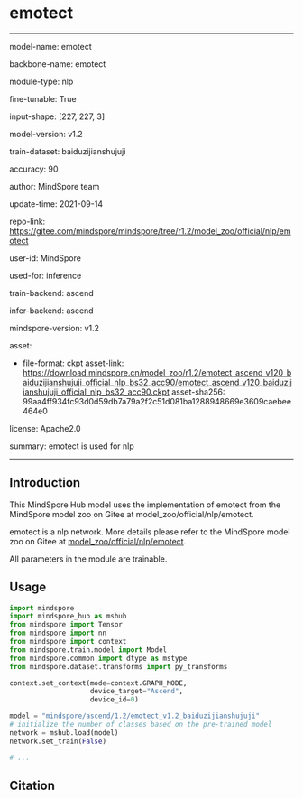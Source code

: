 # emotect

---

model-name: emotect

backbone-name: emotect

module-type: nlp

fine-tunable: True

input-shape: [227, 227, 3]

model-version: v1.2

train-dataset: baiduzijianshujuji

accuracy: 90

author: MindSpore team

update-time: 2021-09-14

repo-link: <https://gitee.com/mindspore/mindspore/tree/r1.2/model_zoo/official/nlp/emotect>

user-id: MindSpore

used-for: inference

train-backend: ascend

infer-backend: ascend

mindspore-version: v1.2

asset:

-
    file-format: ckpt
    asset-link: <https://download.mindspore.cn/model_zoo/r1.2/emotect_ascend_v120_baiduzijianshujuji_official_nlp_bs32_acc90/emotect_ascend_v120_baiduzijianshujuji_official_nlp_bs32_acc90.ckpt>
    asset-sha256: 99aa4ff934fc93d0d59db7a79a2f2c51d081ba1288948669e3609caebee464e0

license: Apache2.0

summary: emotect is used for nlp

---

## Introduction

This MindSpore Hub model uses the implementation of emotect from the MindSpore model zoo on Gitee at model_zoo/official/nlp/emotect.

emotect is a nlp network. More details please refer to the MindSpore model zoo on Gitee at [model_zoo/official/nlp/emotect](https://gitee.com/mindspore/mindspore/blob/r1.2/model_zoo/official/nlp/emotect/README.md).

All parameters in the module are trainable.

## Usage

```python
import mindspore
import mindspore_hub as mshub
from mindspore import Tensor
from mindspore import nn
from mindspore import context
from mindspore.train.model import Model
from mindspore.common import dtype as mstype
from mindspore.dataset.transforms import py_transforms

context.set_context(mode=context.GRAPH_MODE,
                    device_target="Ascend",
                    device_id=0)

model = "mindspore/ascend/1.2/emotect_v1.2_baiduzijianshujuji"
# initialize the number of classes based on the pre-trained model
network = mshub.load(model)
network.set_train(False)

# ...
```

## Citation
